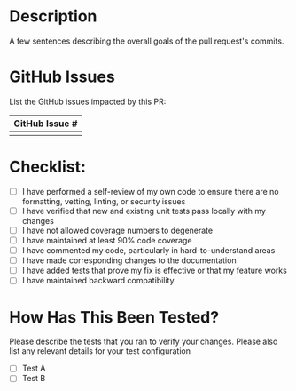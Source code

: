 <!--
Copyright (c) 2025 Dell Inc., or its subsidiaries. All Rights Reserved.

Licensed under the Apache License, Version 2.0 (the "License");
you may not use this file except in compliance with the License.
You may obtain a copy of the License at

    http://www.apache.org/licenses/LICENSE-2.0

Unless required by applicable law or agreed to in writing, software
distributed under the License is distributed on an "AS IS" BASIS,
WITHOUT WARRANTIES OR CONDITIONS OF ANY KIND, either express or implied.
See the License for the specific language governing permissions and
limitations under the License.
-->
# Description
A few sentences describing the overall goals of the pull request's commits.

# GitHub Issues
List the GitHub issues impacted by this PR:

| GitHub Issue # |
| -------------- |
| |

# Checklist:

- [ ] I have performed a self-review of my own code to ensure there are no formatting, vetting, linting, or security issues
- [ ] I have verified that new and existing unit tests pass locally with my changes
- [ ] I have not allowed coverage numbers to degenerate
- [ ] I have maintained at least 90% code coverage
- [ ] I have commented my code, particularly in hard-to-understand areas
- [ ] I have made corresponding changes to the documentation
- [ ] I have added tests that prove my fix is effective or that my feature works
- [ ] I have maintained backward compatibility

# How Has This Been Tested?
Please describe the tests that you ran to verify your changes. Please also list any relevant details for your test configuration

- [ ] Test A
- [ ] Test B
